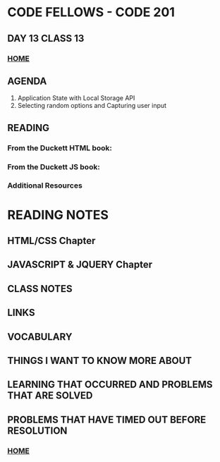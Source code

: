 # CODE FELLOWS - CODE 201

## DAY 13 CLASS 13


### [HOME](README.md)

## AGENDA
1.  Application State with Local Storage API
1.  Selecting random options and Capturing user input

## READING
### From the Duckett HTML book:

### From the Duckett JS book:

### Additional Resources

# READING NOTES
## HTML/CSS Chapter 

## JAVASCRIPT & JQUERY Chapter 

## CLASS NOTES

## LINKS

## VOCABULARY

## THINGS I WANT TO KNOW MORE ABOUT

## LEARNING THAT OCCURRED AND PROBLEMS THAT ARE SOLVED

## PROBLEMS THAT HAVE TIMED OUT BEFORE RESOLUTION

### [HOME](README.md)